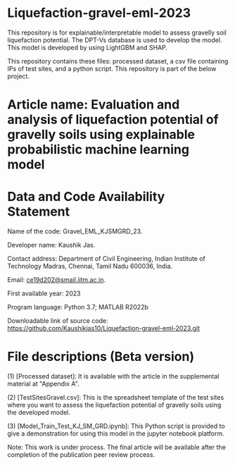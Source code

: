 # Liquefaction-gravel-eml-2023
This repository is for explainable/interpretable model to assess gravelly soil liquefaction potential. The DPT-Vs database is used to develop the model. This model is developed by using LightGBM and SHAP.

This repository contains these files: processed dataset, a csv file containing IPs of test sites, and a python script. 
This repository is part of the below project.

# Article name: Evaluation and analysis of liquefaction potential of gravelly soils using explainable probabilistic machine learning model

# Data and Code Availability Statement

Name of the code: Gravel_EML_KJSMGRD_23.

Developer name: Kaushik Jas. 

Contact address: Department of Civil Engineering, Indian Institute of Technology Madras, Chennai, Tamil Nadu 600036, India.

Email: ce19d202@smail.iitm.ac.in. 

First available year: 2023

Program language: Python 3.7; MATLAB R2022b

Downloadable link of source code: https://github.com/Kaushikjas10/Liquefaction-gravel-eml-2023.git 

# File descriptions (Beta version)

(1) [Processed dataset]: It is available with the article in the supplemental material at "Appendix A".

(2) [TestSitesGravel.csv]: This is the  spreadsheet template of the test sites where you want to assess the liquefaction potential of gravelly soils using the developed model.

(3) [Model_Train_Test_KJ_SM_GRD.ipynb]: This Python script is provided to give a demonstration for using this model in the jupyter notebook platform. 

Note: This work is under process. The final article will be available after the completion of the publication peer review process.
